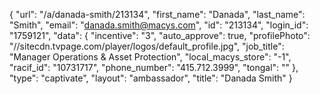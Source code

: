{
    "url": "\/a\/danada-smith\/213134",
    "first_name": "Danada",
    "last_name": "Smith",
    "email": "danada.smith@macys.com",
    "id": "213134",
    "login_id": "1759121",
    "data": {
        "incentive": "3",
        "auto_approve": true,
        "profilePhoto": "\/\/sitecdn.tvpage.com\/player\/logos\/default_profile.jpg",
        "job_title": "Manager Operations & Asset Protection",
        "local_macys_store": "-1",
        "racif_id": "10731717",
        "phone_number": "415.712.3999",
        "tongal": ""
    },
    "type": "captivate",
    "layout": "ambassador",
    "title": "Danada Smith"
}